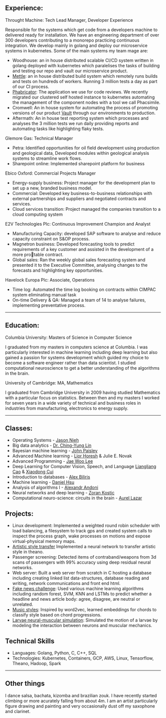 ## Experience:
 Throught Machine: Tech Lead Manager, Developer Experience

Responsible for the systems which get code from a developers machine to delivered ready for installation. We have an engineering department of over 300 developers contributing to a monorepo practicing continuous integration. We develop mainly in golang and deploy our microservice systems in kubernetes. Some of the main systems my team mage are:
* Woodhouse: an in house distributed scalable CI/CD system written in golang deployed with kubernetes which paralelises the tasks of building and testing our repo and vault our microservice product.
* [Mettle](https://github.com/thought-machine/please-servers): an in house distributed build system which remotely runs builds and tests on hundreds of workers. Running 3 million tests a day as part of our CI process.
* [Phabricator](https://github.com/phacility/phabricator): The application we use for code reviews. We recently migrated our clustered self hosted instance to kubernetes automating the management of the component nodes with a tool we call Phacsimile.
* Cromwell: An in house system for automating the process of promoting versions of our product [Vault](https://thoughtmachine.net/vault) through our environments to production.
* Aftermath: An in house test reporting system which processes and analyses the 3 million tests we run daily providing reports and automating tasks like highlighting flaky tests.

 Glemore Gas: Technical Manager
* Petra: Identified opportunities for oil field development using production and geological data, Developed modules within geological analysis systems to streamline work flows.
* Sharepoint online: Implemented sharepoint platform for business

Ebico Oxford: Commercial Projects Manager
* Energy-supply business: Project manager for the development plan to set up a new, branded business model.
* Commercial: Developed key business-to-business relationships with external partnerships and suppliers and negotiated contracts and services.
* Cloud services transition: Project managed the companies transition to a cloud computing system

E2V Technologies Plc: Continuous Improvement Champion and Analyst
* Manufacturing Capacity: developed SAP software to analyse and reduce capacity constraint on S&OP process.
* Magnetron business: Developed forecasting tools to predict requirements of a key customer and assisted in the development of a more protable contract.
* Global sales: Ran the weekly global sales forecasting system and presented it to the Executive Committee, analysing changes to the forecasts and highlighting key opportunities.

Havelock Europa Plc: Associate, Operations
* Time log: Automated the time log booking on contracts within CIMPAC system eliminating manual task
* On-time Delivery & QA: Managed a team of 14 to analyse failures, implementing preventative process.

---
## Education:

Columbia University: Masters of Science in Computer Science

I graduated from my masters in computers science at Columbia. I was particularly interested in machine learning including deep learning but also gained a passion for systems development which guided my choice to become a software engineer rather than data scientist. I studied computational neuroscience to get a better understanding of the algorithms in the brain.

University of Cambridge: MA, Mathematics

I graduated from Cambridge University in 2009 having studied Mathematics with a particular focus on statistics. Between then and my masters I worked for seven years in a wide variety of technical and business roles in industries from manufacturing, electronics to energy supply.

---
## Classes:

 - Operating Systems - [Jason Nieh](http://www.cs.columbia.edu/~nieh/)
 - Big data analytics - [Dr. Ching-Yung Lin](https://www.ee.columbia.edu/~cylin/course/bigdata/)
 - Bayesian machine learning - [John Paisley](http://www.columbia.edu/~jwp2128)
 - Advanced Machine learning - [Lior Horesh](http://researcher.watson.ibm.com/researcher/view.php?person=us-lhoresh) & Julie E. Novak
 - Advanced Programming - [Jae Woo Lee](http://www.cs.columbia.edu/~jae/)
 - Deep Learning for Computer Vision, Speech, and Language [Liangliang Cao](http://llcao.net/) & [Xiaodong Cui](http://researcher.watson.ibm.com/researcher/view.php?person=us-cuix)
 - Introduction to databases - [Alex Biliris](http://www.cs.columbia.edu/~biliris/)
 - Machine learning - [Daniel Hsu](http://www.cs.columbia.edu/~djhsu/)
 - Analysis of algorithms I - [Alexandr Andoni](http://www.mit.edu/~andoni/)
 - Neural networks and deep learning - [Zoran Kostic](https://sites.google.com/site/mobiledcc/people/zk-my-page/)
 - Computational neuro-science: circuits in the brain - [Aurel Lazar](http://www.ee.columbia.edu/~aurel//)

## Projects:

 * Linux development: Implemented a weighted round robin scheduler with load balancing, a filesystem to track gps and created system calls to inspect the process graph, wake processes on motions and expose virtual-physical memory maps.
 * [Artistic style transfer](https://github.com/yogeshg/artistic-styles) Implemented a neural network to transfer artistic style in theano.
 * Passenger screening: Detected items of contraband/weapons from 3d scans of passengers with 99% accuracy using deep residual neural networks.
 * Web server: Built a web server from scratch in C hosting a database including creating linked list data-structures, database reading and writing, network communications and front end html.
 * [Fake news challenge](https://goddenrich.github.io/aml-fnc/index.html): Used various machine learning algorithms including random forest, SVM, KNN and LSTMs to predict whether a headline and news article body: agree, disagree, are neutral or unrelated.
 * [Music styles](https://goddenrich.github.io/music-styles/index.html): Inspired by word2vec, learned embeddings for chords to classify style based on chord progressions.
 * [Larvae neural-muscular simulation](https://github.com/goddenrich/larvae_movement): Simulated the motion of a larvae by modeling the interaction between neurons and muscular mechanics.

## Technical Skills

 * Languages: Golang, Python, C, C++, SQL
 * Technologies: Kubernetes, Containers, GCP, AWS, Linux, Tensorflow, Theano, Hadoop, Spark

---
## Other things

I dance salsa, bachata, kizomba and brazilian zouk. I have recently started climbing or more acurately falling from about 4m. I am an artist particularly figure drawing and painting and very occasionally dust off my saxophone and clarinet.
